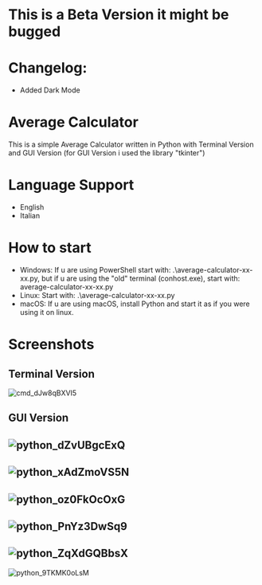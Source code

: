 # This is a Beta Version it might be bugged
# Changelog:
- Added Dark Mode
# Average Calculator
This is a simple Average Calculator written in Python with Terminal Version and GUI Version (for GUI Version i used the library "tkinter")
# Language Support
- English
- Italian
# How to start
- Windows: If u are using PowerShell start with: .\average-calculator-xx-xx.py, but if u are using the "old" terminal (conhost.exe), start with: average-calculator-xx-xx.py
- Linux: Start with: .\average-calculator-xx-xx.py
- macOS: If u are using macOS, install Python and start it as if you were using it on linux.
# Screenshots
## Terminal Version
![cmd_dJw8qBXVI5](https://github.com/EightStrings/average-calculator/assets/109584823/27632fc6-8ffe-4530-bdaf-e0fb8573a805)
## GUI Version
![python_dZvUBgcExQ](https://github.com/EightStrings/average-calculator/assets/109584823/4258bbdd-0b4f-453d-ae8c-559b5c32383f)
---------------
![python_xAdZmoVS5N](https://github.com/EightStrings/average-calculator/assets/109584823/49afbc66-e469-471f-809c-031bdeee219a)
---------------
![python_oz0FkOcOxG](https://github.com/EightStrings/average-calculator/assets/109584823/01a12b50-4487-4fd2-8d63-ff091589249a)
---------------
![python_PnYz3DwSq9](https://github.com/EightStrings/average-calculator/assets/109584823/ddf6c4fd-49e0-4f44-8287-596a58ba127a)
---------------
![python_ZqXdGQBbsX](https://github.com/EightStrings/average-calculator/assets/109584823/eac07448-25b9-4404-aee7-3a56e55a5e24)
---------------
![python_9TKMK0oLsM](https://github.com/EightStrings/average-calculator/assets/109584823/27b6ecc2-5f7b-4aa6-aa01-a118fea74633)

